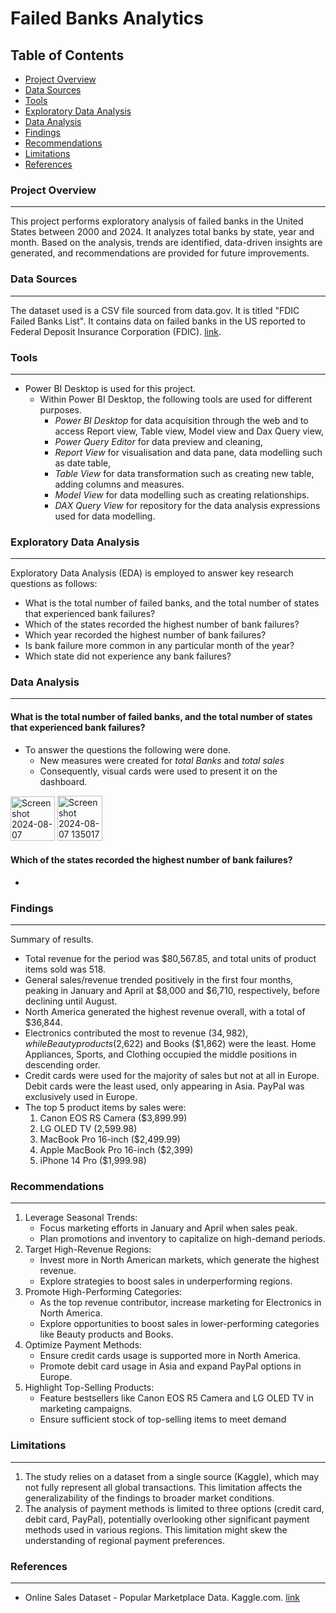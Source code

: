 # Failed Banks Analytics

## Table of Contents
- [Project Overview](#project-overview)
- [Data Sources](#data-sources)
- [Tools](#tools)
- [Exploratory Data Analysis](#exploratory-data-analysis)
- [Data Analysis](#data-analysis)
- [Findings](#findings)
- [Recommendations](recommendations)
- [Limitations](limitations)
- [References](references)
  
### Project Overview
---
This project performs exploratory analysis of failed banks in the United States between 2000 and 2024. It analyzes total banks by state, year and month. Based on the analysis, trends are identified, data-driven insights are generated, and recommendations are provided for future improvements.

### Data Sources
---
The dataset used is a CSV file sourced from data.gov. It is titled "FDIC Failed Banks List". It contains data on failed banks in the US reported to Federal Deposit Insurance Corporation (FDIC). [link](https://catalog.data.gov/dataset/fdic-failed-bank-list).

### Tools
---
 - Power BI Desktop is used for this project.
    - Within Power BI Desktop, the following tools are used for different purposes.
      - *Power BI Desktop* for data acquisition through the web and to access Report view, Table view, Model view and Dax Query view,
      - *Power Query Editor* for data preview and cleaning,
      - *Report View* for visualisation and data pane, data modelling such as date table, 
      - *Table View* for data transformation such as creating new table, adding columns and measures. 
      - *Model View* for data modelling such as creating relationships.
      - *DAX Query View* for repository for the data analysis expressions used for data modelling.    

### Exploratory Data Analysis
---
Exploratory Data Analysis (EDA) is employed to answer key research questions as follows:
  - What is the total number of failed banks, and the total number of states that experienced bank failures?
  - Which of the states recorded the highest number of bank failures?
  - Which year recorded the highest number of bank failures?
  - Is bank failure more common in any particular month of the year?
  - Which state did not experience any bank failures?

### Data Analysis
---
#### What is the total number of failed banks, and the total number of states that experienced bank failures?
  - To answer the questions the following were done. 
    - New measures were created for *total Banks* and *total sales*
    - Consequently, visual cards were used to present it on the dashboard.
      
<img width="71" alt="Screenshot 2024-08-07 134934" src="https://github.com/user-attachments/assets/d62c3135-4091-4bf9-958e-85426317508a">
<img width="72" alt="Screenshot 2024-08-07 135017" src="https://github.com/user-attachments/assets/be8fcfcc-3cbd-4fc7-80a2-f1f3fd84202a">

#### Which of the states recorded the highest number of bank failures?
- 

### Findings
---
Summary of results.
  - Total revenue for the period was $80,567.85, and total units of product items sold was 518.
  - General sales/revenue trended positively in the first four months, peaking in January and April at $8,000 and $6,710, respectively, before declining until August.
  - North America generated the highest revenue overall, with a total of $36,844.
  - Electronics contributed the most to revenue ($34,982), while Beauty products ($2,622) and Books ($1,862) were the least. Home Appliances, Sports, and Clothing occupied the middle positions in descending order.
  - Credit cards were used for the majority of sales but not at all in Europe. Debit cards were the least used, only appearing in Asia. PayPal was exclusively used in Europe.
  - The top 5 product items by sales were:
    1. Canon EOS RS Camera ($3,899.99)
    2. LG OLED TV (2,599.98)
    3. MacBook Pro 16-inch ($2,499.99)
    4. Apple MacBook Pro 16-inch ($2,399)
    5. iPhone 14 Pro ($1,999.98)

### Recommendations
---
1. Leverage Seasonal Trends:
    - Focus marketing efforts in January and April when sales peak.
    - Plan promotions and inventory to capitalize on high-demand periods.
2. Target High-Revenue Regions:
    - Invest more in North American markets, which generate the highest revenue.
    - Explore strategies to boost sales in underperforming regions.
3. Promote High-Performing Categories:
    - As the top revenue contributor, increase marketing for Electronics in North America.
    - Explore opportunities to boost sales in lower-performing categories like Beauty products and Books.
4. Optimize Payment Methods:
    - Ensure credit cards usage is supported more in North America.
    - Promote debit card usage in Asia and expand PayPal options in Europe.
5. Highlight Top-Selling Products:
    - Feature bestsellers like Canon EOS R5 Camera and LG OLED TV in marketing campaigns.
    - Ensure sufficient stock of top-selling items to meet demand

### Limitations
---
1. The study relies on a dataset from a single source (Kaggle), which may not fully represent all global transactions. This limitation affects the generalizability of the findings to broader market conditions.
2. The analysis of payment methods is limited to three options (credit card, debit card, PayPal), potentially overlooking other significant payment methods used in various regions. This limitation might skew the understanding of regional payment preferences.

### References
---
  - Online Sales Dataset - Popular Marketplace Data. Kaggle.com. [link](https://www.kaggle.com/datasets/shreyanshverma27/online-sales-dataset-popular-marketplace-data)
